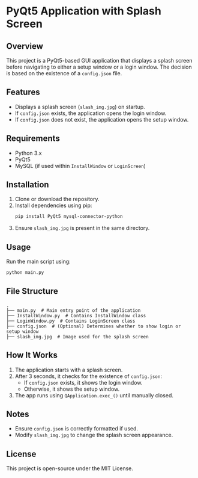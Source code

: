 # PyQt5 Application with Splash Screen

## Overview
This project is a PyQt5-based GUI application that displays a splash screen before navigating to either a setup window or a login window. The decision is based on the existence of a `config.json` file.

## Features
- Displays a splash screen (`slash_img.jpg`) on startup.
- If `config.json` exists, the application opens the login window.
- If `config.json` does not exist, the application opens the setup window.

## Requirements
- Python 3.x
- PyQt5
- MySQL (if used within `InstallWindow` or `LoginScreen`)

## Installation
1. Clone or download the repository.
2. Install dependencies using pip:
   ```sh
   pip install PyQt5 mysql-connector-python
   ```
3. Ensure `slash_img.jpg` is present in the same directory.

## Usage
Run the main script using:
```sh
python main.py
```

## File Structure
```
.
├── main.py  # Main entry point of the application
├── InstallWindow.py  # Contains InstallWindow class
├── LoginWindow.py  # Contains LoginScreen class
├── config.json  # (Optional) Determines whether to show login or setup window
├── slash_img.jpg  # Image used for the splash screen
```

## How It Works
1. The application starts with a splash screen.
2. After 3 seconds, it checks for the existence of `config.json`:
   - If `config.json` exists, it shows the login window.
   - Otherwise, it shows the setup window.
3. The app runs using `QApplication.exec_()` until manually closed.

## Notes
- Ensure `config.json` is correctly formatted if used.
- Modify `slash_img.jpg` to change the splash screen appearance.

## License
This project is open-source under the MIT License.

